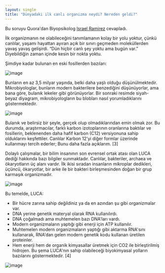 ```yaml
---
layout: single
title: "Dünyadaki ilk canlı organizma neydi? Nereden geldi?"
---
```

Bu soruyu Quora'dan Biyopsikolog [Israel Ramirez](https://www.quora.com/profile/Israel-Ramirez) cevapladı.

İlk organizmanın ne olabileceğini tanımlamanın kolay bir yolu yoktur, çünkü canlılar, yaşamı hayattan ayıran açık bir sınırı geçmeden moleküllerden yavaş yavaş gelişirdi. “Dün hiçbir canlı şey yoktu ama bugün var.” Diyebildiğin zaman içinde kesin bir nokta yoktu.

Şimdiye kadar bulunan en eski fosillerden bazıları:

![image](https://qph.ec.quoracdn.net/main-qimg-c60a946fc72cb3f923777c8048d4254c)

Bunların en az 3,5 milyar yaşında, belki daha yaşlı olduğu düşünülmektedir. Mikrobiyologlar, bunların modern bakterilere benzediğini düşünüyorlar, ama bana göre, bulanık lekeler gibi görünüyorlar. Bir sonraki resimde siyah-beyaz diyagram, mikrobiyologların bu blobları nasıl yorumladıklarını göstermektedir.

![image](https://qph.ec.quoracdn.net/main-qimg-e6bb4bff2df530ee2c55f1e4992e660b)

Bulanık ve belirsiz bir şeyle, gerçek olup olmadıklarından emin olmak zor. Bu durumda, araştırmacılar, farklı karbon izotoplarının oranlarına baktılar ve fosillerin, beklenenden daha hafif karbon (C12) versiyonuna sahip olduklarını keşfettiler. Canlılar Karbon 12'yi diğer formlar üzerinde kullanmayı tercih ederler; Bunu daha fazla açıklarım. [3]

Dolaylı çalışmalar, bir bilim insanının son evrensel ortak atası olan LUCA dediği hakkında bazı bilgiler sunmaktadır. Canlılar, bakteriler, archaea ve ökaryotların üç alanı vardır. İlk ikisi sıradan insanların mikroplar dedikleri, üçüncü, ökaryotlar, bir arke ile bir bakteri birleşmesinden doğan bir grup karmaşık organizmadır.

![image](https://qph.ec.quoracdn.net/main-qimg-69352a0638a4bc607b8403642ba2981f)

Bu temelde, LUCA:

- Bir hücre zarına sahip değildiniz ya da en azından şu gibi organizmalar var.
- DNA yerine genetik materyal olarak RNA kullanılırdı.
- DNA çoğalmadı ama muhtemelen bazı DNA'ları vardı.
- Modern organizmaların yaptığı gibi enerji için ATP kullanılır.
- Muhtemelen modern organizmaların yaptığı gibi aktarma RNA'sını kullanarak, RNA'dan gelen modern genetik kodu kullanan üretilen proteinler.
- Hem enerji hem de organik kimyasallar üretmek için CO2 ile birleştirilmiş hidrojen. Bu şema LUCA'nın sahip olabileceği biyokimyasal yolların bazılarını göstermektedir. [4]

![image](https://qph.ec.quoracdn.net/main-qimg-d767f1b0d7d3a2fd9f2e097d29bf4f66.webp)
